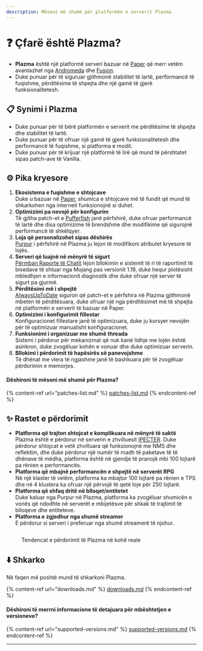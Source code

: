 ```yaml
---
description: Mësoni më shumë për platformën e serverit Plazma.
---
```


# ❓ Çfarë është Plazma?

- **Plazma** është një platformë serveri bazuar në [Paper](https://github.com/PaperMC/Paper) që merr vetëm avantazhet nga [Andromeda](https://github.com/EarendelArchived/Andromeda) dhe [Fusion](https://github.com/RuinedTechnologyUnify/Fusion).
- Duke punuar për të siguruar gjithmonë stabilitet të lartë, performancë të fuqishme, përditësime të shpejta dhe një gamë të gjerë funksionalitetesh.

## 📋 Synimi i Plazma <a href="#id-1" id="id-1"></a>

- Duke punuar për të bërë platformën e serverit me përditësime të shpejta dhe stabilitet të lartë.
- Duke punuar për të ofruar një gamë të gjerë funksionalitetesh dhe performancë të fuqishme, si platforma e modit.
- Duke punuar për të krijuar një platformë të lirë që mund të përshtatet sipas patch-ave të Vanilla.

## ⚙️ Pika kryesore <a href="#id-2" id="id-2"></a>

1. **Ekosistema e fuqishme e shtojcave**\
   Duke u bazuar në [Paper](https://github.com/PaperMC/Paper), shumica e shtojcave më të fundit që mund të shkarkohen nga interneti funksionojnë si duhet.
2. **Optimizimi pa nevojë për konfigurim**\
   Të gjitha patch-et e [Pufferfish](https://github.com/pufferfish-gg/Pufferfish) janë përfshirë, duke ofruar performancë të lartë dhe disa optimizime të brendshme dhe modifikime që sigurojnë performancë të shkëlqyer.
3. **Loja që personalizohet sipas dëshirës**\
   [Purpur](https://github.com/PurpurMC/Purpur) i përfshirë në Plazma ju lejon të modifikoni atributet kryesore të lojës.
4. **Serveri që luajnë në mënyrë të sigurt**\
   [Përmban Raporte të Chatit](https://github.com/Aizistral-Studios/No-Chat-Reports) lejon bllokimin e sistemit të ri të raportimit të bisedave të shtuar nga Mojang pas versionit 1.19, duke hequr plotësisht mbledhjen e informacionit diagnostik dhe duke ofruar një server të sigurt pa gjurmë.
5. **Përditësimi më i shpejtë**\
   [AlwaysUpToDate](https://github.com/PlazmaMC/AlwaysUpToDate) siguron që patch-et e përfshira në Plazma gjithmonë mbeten të përditësuara, duke ofruar një nga përditësimet më të shpejta në platformën e serverit të bazuar në Paper.
6. **Optimizimi i konfigurimit fillestar**\
   Konfiguracionet fillestare janë të optimizuara, duke ju kursyer nevojën për të optimizuar manualisht konfiguracionet.
7. **Funksionimi i organizuar me shumë threada**\
   Sistemi i përdorur për mekanizmat që nuk kanë lidhje me lojën është asinkron, duke zvogëluar kohën e vonuar dhe duke optimizuar serverin.
8. **Bllokimi i përdorimit të hapësirës së panevojshme**\
   Të dhënat me vlera të ngjashme janë të bashkuara për të zvogëluar përdorimin e memorjes.

#### Dëshironi të mësoni më shumë për Plazma? <a href="#etc-1" id="etc-1"></a>

{% content-ref url="patches-list.md" %}
[patches-list.md](patches-list.md)
{% endcontent-ref %}

## ✨ Rastet e përdorimit <a href="#id-3" id="id-3"></a>

- **Platforma që trajton shtojcat e komplikuara në mënyrë të saktë**\
  Plazma është e përdorur në serverin e zhvilluesit [IPECTER](https://github.com/IPECTER). Duke përdorur shtojcat e vetë zhvilluara që funksionojnë me NMS dhe reflektim, dhe duke përdorur një numër të madh të paketave të të dhënave të mëdha, platforma është në gjendje të pranojë mbi 100 lojtarë pa rënien e performancës.
- **Platforma që mbajnë performancën e shpejtë në serverët RPG**\
  Në një klaster të vetëm, platforma ka mbajtur 100 lojtarë pa rënien e TPS dhe në 4 klustera ka ofruar një përvojë të qetë loje për 250 lojtarë.
- **Platforma që shfaq dritë në blloqet/entitetet**\
  Duke kaluar nga Purpur në Plazma, platforma ka zvogëluar shumicën e vonës që ndodhte në serverët e mbijetësve për shkak të trajtimit të blloqeve dhe entiteteve.
- **Platforma e zgjedhur nga shumë streamer**\
  E përdorur si serveri i preferuar nga shumë streamerë të njohur.

<figure><img src="https://camo.githubusercontent.com/22acffd515755c2cee2078a7697ff35351c5ec7148eb2806deedbe63df1c4ed7/68747470733a2f2f6273746174732e6f72672f7369676e6174757265732f7365727665722d696d706c656d656e746174696f6e2f506c617a6d612e737667" alt=""><figcaption><p>Tendencat e përdorimit të Plazma në kohë reale</p></figcaption></figure>

## ⬇️ Shkarko

Në faqen më poshtë mund të shkarkoni Plazma.

{% content-ref url="downloads.md" %}
[downloads.md](downloads.md)
{% endcontent-ref %}

#### Dëshironi të merrni informacione të detajuara për mbështetjen e versioneve?

{% content-ref url="supported-versions.md" %}
[supported-versions.md](supported-versions.md)
{% endcontent-ref %}

***

[^1]: Shtojcat e Bukkit, CraftBukkit, Spigot dhe Paper, Pufferfish, Purpur.

[^2]: Microsoft Corporation.

[^3]: Nëse deaktivizohet sistemi i raportimit të bisedave, biseda përpunohet vetëm në server duke parandaluar gjurmimin e bisedave nga Mojang.

[^4]: Koha kur loja ndalet për një moment për të lejuar funksionimin e mekanizmave të sistemit.

